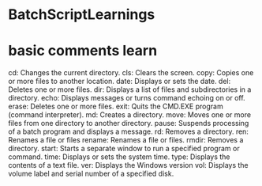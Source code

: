 # BatchScriptLearnings


# basic comments learn
cd: Changes the current directory.
cls: Clears the screen.
copy: Copies one or more files to another location.
date: Displays or sets the date.
del: Deletes one or more files.
dir: Displays a list of files and subdirectories in a directory.
echo: Displays messages or turns command echoing on or off.
erase: Deletes one or more files.
exit: Quits the CMD.EXE program (command interpreter).
md: Creates a directory.
move: Moves one or more files from one directory to another directory.
pause: Suspends processing of a batch program and displays a message.
rd: Removes a directory.
ren: Renames a file or files
rename: Renames a file or files.
rmdir: Removes a directory.
start: Starts a separate window to run a specified program or command.
time: Displays or sets the system time.
type: Displays the contents of a text file.
ver: Displays the Windows version
vol: Displays the volume label and serial number of a specified disk.
